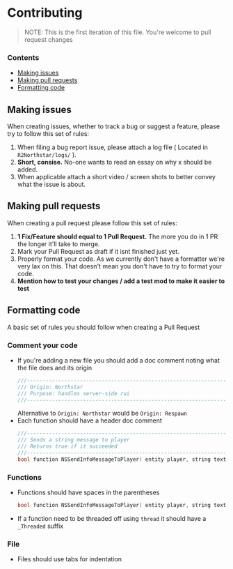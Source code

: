 # Contributing
> NOTE: This is the first iteration of this file. You're welcome to pull request changes

### Contents
- [Making issues](#Making-issues)
- [Making pull requests](#Making-pull-requests)
- [Formatting code](#Formatting-code)

## Making issues
When creating issues, whether to track a bug or suggest a feature, please try to follow this set of rules:
1. When filing a bug report issue, please attach a log file ( Located in `R2Northstar/logs/` ).
2. **Short, consise.** No-one wants to read an essay on why x should be added.
3. When applicable attach a short video / screen shots to better convey what the issue is about.

## Making pull requests
When creating a pull request please follow this set of rules:
1. **1 Fix/Feature should equal to 1 Pull Request.** The more you do in 1 PR the longer it'll take to merge.
2. Mark your Pull Request as draft if it isnt finished just yet.
3. Properly format your code. As we currently don't have a formatter we're very lax on this. That doesn't mean you don't have to try to format your code.
4. **Mention how to test your changes / add a test mod to make it easier to test**

## Formatting code
A basic set of rules you should follow when creating a Pull Request

### Comment your code
- If you're adding a new file you should add a doc comment noting what the file does and its origin
  ```cpp
  ///-----------------------------------------------------------------------------
  /// Origin: Northstar
  /// Purpose: handles server-side rui
  ///-----------------------------------------------------------------------------
  ```
  Alternative to `Origin: Northstar` would be `Origin: Respawn`
- Each function should have a header doc comment
  ```cpp
  ///-----------------------------------------------------------------------------
  /// Sends a string message to player
  /// Returns true if it succeeded
  ///-----------------------------------------------------------------------------
  bool function NSSendInfoMessageToPlayer( entity player, string text )
  ```
### Functions
- Functions should have spaces in the parentheses
  ```cpp
  bool function NSSendInfoMessageToPlayer( entity player, string text )
  ```
- If a function need to be threaded off using `thread` it should have a `_Threaded` suffix

### File
- Files should use tabs for indentation
